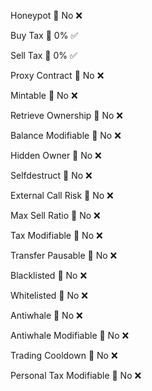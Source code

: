 Honeypot 🟰 No ❌

Buy Tax 🟰 0% ✅

Sell Tax 🟰 0% ✅

Proxy Contract 🟰 No ❌

Mintable 🟰 No ❌

Retrieve Ownership 🟰 No ❌

Balance Modifiable 🟰 No ❌

Hidden Owner 🟰 No ❌

Selfdestruct 🟰 No ❌

External Call Risk 🟰 No ❌

Max Sell Ratio 🟰 No ❌

Tax Modifiable 🟰 No ❌

Transfer Pausable 🟰 No ❌

Blacklisted 🟰 No ❌

Whitelisted 🟰 No ❌

Antiwhale 🟰 No ❌

Antiwhale Modifiable 🟰 No ❌

Trading Cooldown 🟰 No ❌

Personal Tax Modifiable 🟰 No ❌
